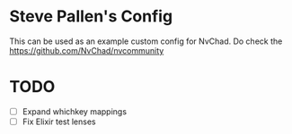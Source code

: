 # Steve Pallen's Config

This can be used as an example custom config for NvChad. Do check the https://github.com/NvChad/nvcommunity

# TODO

* [ ] Expand whichkey mappings
* [ ] Fix Elixir test lenses

